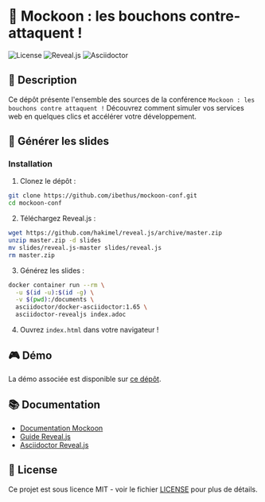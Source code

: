 # 🦝 Mockoon : les bouchons contre-attaquent !

![License](https://img.shields.io/badge/license-MIT-green)
![Reveal.js](https://img.shields.io/badge/reveal.js-4.5.0-yellow)
![Asciidoctor](https://img.shields.io/badge/asciidoctor-2.0-blue)

## 📝 Description

Ce dépôt présente l'ensemble des sources de la conférence `Mockoon : les bouchons contre attaquent !`
Découvrez comment simuler vos services web en quelques clics et accélérer votre développement.

## 🚀 Générer les slides

### Installation

1. Clonez le dépôt :
```bash
git clone https://github.com/ibethus/mockoon-conf.git
cd mockoon-conf
```

2. Téléchargez Reveal.js :
```bash
wget https://github.com/hakimel/reveal.js/archive/master.zip
unzip master.zip -d slides
mv slides/reveal.js-master slides/reveal.js
rm master.zip
```

3. Générez les slides :
```bash
docker container run --rm \
  -u $(id -u):$(id -g) \
  -v $(pwd):/documents \
  asciidoctor/docker-asciidoctor:1.65 \
  asciidoctor-revealjs index.adoc
```

4. Ouvrez `index.html` dans votre navigateur !

## 🎮 Démo

La démo associée est disponible sur [ce dépôt](https://github.com/ibethus/mockoon-conf-demo).

## 📚 Documentation

- [Documentation Mockoon](https://mockoon.com/docs/latest/about/)
- [Guide Reveal.js](https://revealjs.com/)
- [Asciidoctor Reveal.js](https://docs.asciidoctor.org/reveal.js-converter/latest/)

## 📝 License

Ce projet est sous licence MIT - voir le fichier [LICENSE](LICENSE) pour plus de détails.